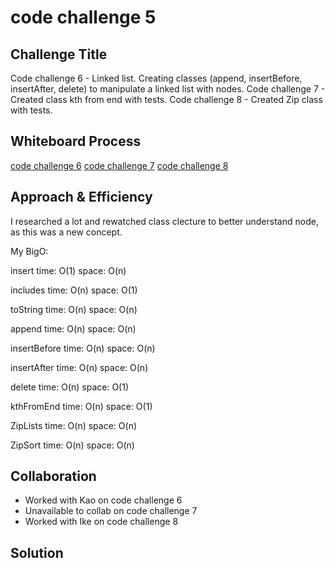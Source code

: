 # code challenge 5

## Challenge Title

Code challenge 6 - Linked list. Creating classes (append, insertBefore, insertAfter, delete) to manipulate a linked list with nodes.
Code challenge 7 - Created class kth from end with tests.
Code challenge 8 - Created Zip class with tests.

## Whiteboard Process

[code challenge 6](../401-code-challenges/whiteboard-images/whiteboard6.png)
[code challenge 7](../401-code-challenges//whiteboard-images/whiteboard7.png)
[code challenge 8](../401-code-challenges/whiteboard-images/whiteboard8.png)

## Approach & Efficiency

I researched a lot and rewatched class clecture to better understand node, as this was a new concept.

My BigO:

insert
time: O(1)
space: O(n)

includes
time: O(n)
space: O(1)

toString
time: O(n)
space: O(n)

append
time: O(n)
space: O(n)

insertBefore
time: O(n)
space: O(n)

insertAfter
time: O(n)
space: O(n)

delete
time: O(n)
space: O(1)

kthFromEnd
time: O(n)
space: O(1)

ZipLists
time: O(n)
space: O(n)

ZipSort
time: O(n)
space: O(n)

## Collaboration

- Worked with Kao on code challenge 6
- Unavailable to collab on code challenge 7
- Worked with Ike on code challenge 8

## Solution
